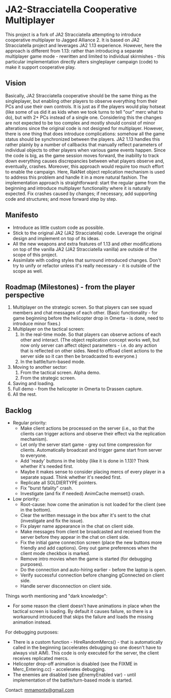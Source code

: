 # JA2-Stracciatella Cooperative Multiplayer

This project is a fork of JA2 Stracciatella attempting to introduce cooperative multiplayer to Jagged Alliance 2. It is based on JA2 Stracciatella project and leverages JA2 1.13 experience. However, here the approach is different from 1.13: rather than introducing a separate multiplayer game mode - rewritten and limited to individual skirmishes - this particular implementation directly alters singleplayer campaign (code) to make it support cooperative play.

## Vision

Basically, JA2 Stracciatella cooperative should be the same thing as the singleplayer, but enabling other players to observe everything from their PCs and use their own controls. It is just as if the players would play hotseat (like some of us did it as kids when we took turns to tell "our" merc what to do), but with 2+ PCs instead of a single one. Considering this the changes are not expected to be too complex and mostly should consist of minor alterations since the original code is not designed for multiplayer. However, there is one thing that does introduce complications: somehow all the game status should be synchronized between the players. JA2 1.13 handles this rather plainly by a number of callbacks that manually reflect parameters of individual objects to other players when various game events happen. Since the code is big, as the game session moves forward, the inability to track down everything causes discrepancies between what players observe and, eventually, crashes. Moreover, this approach would require too much effort to enable the campaign. Here, RakNet object replication mechanism is used to address this problem and handle it in a more natural fashion. The implementation approach is straightforward: start the regular game from the beginning and introduce multiplayer functionality where it is naturally expected. Fix crashes caused by changes; if necessary, add supporting code and structures; and move forward step by step.

## Manifesto

- Introduce as little custom code as possible.
- Stick to the original JA2 (JA2 Stracciatella) code. Leverage the original design and implement on top of its ideas.
- All the new weapons and extra features of 1.13 and other modifications on top of the vanilla JA2 (JA2 Stracciatella vanilla) are outside of the scope of this project.
- Assimilate with coding styles that surround introduced changes. Don't try to unify or refactor unless it's really necessary - it is outside of the scope as well.

## Roadmap (Milestones) - from the player perspective

1. Multiplayer on the strategic screen. So that players can see squad members and chat messages of each other. (Basic functionality - for game beginning before the helicopter drop in Omerta - is done, need to introduce minor fixes.)
2. Multiplayer on the tactical screen:
    1. In the real-time mode. So that players can observe actions of each other and interact. (The object replication concept works well, but now only server can affect object parameters - i.e. do any action that is reflected on other sides. Need to offload client actions to the server side so it can then be broadcasted to everyone.)
    2. In the battle/turn-based mode.
3. Moving to another sector:
    1. From the tactical screen. Alpha demo.
    2. From the strategic screen.
4. Saving and loading.
5. Full demo - from the helicopter in Omerta to Drassen capture.
6. All the rest.

## Backlog

- Regular priority:
    - Make client actions be processed on the server (i.e., so that the clients can trigger actions and observe their effect via the replication mechanism).
    - Let only the server start game - grey out time compression for clients. Automatically broadcast and trigger game start from server to everyone.
    - Add 'ready' buttons in the lobby (like it is done in 1.13)? Think whether it's needed first.
    - Maybe it makes sense to consider placing mercs of every player in a separate squad. Think whether it's needed first.
    - Replicate all SOLDIERTYPE pointers.
    - Fix "burst fatality" crash.
    - Investigate (and fix if needed) AnimCache memset() crash.
- Low priority:
    - Root-cause: how come the animation is not loaded for the client (see in the bottom).
    - Clear the written message in the box after it's sent to the chat (investigate and fix the issue).
    - Fix player name appearance in the chat on client side.
    - Make messages from client be broadcasted and received from the server before they appear in the chat on client side.
    - Fix the initial game connection screen (place the new buttons more friendly and add captions). Grey out game preferences when the client mode checkbox is marked.
    - Remove intro movies when the game is started (for debugging purposes).
    - Do the connection and auto-hiring earlier - before the laptop is open.
    - Verify successful connection before changing gConnected on client side.
    - Handle server disconnection on client side.

Things worth mentioning and "dark knowledge":

- For some reason the client doesn't have animations in place when the tactical screen is loading. By default it causes failure, so there is a workaround introduced that skips the failure and loads the missing animation instead.

For debugging purposes:

- There is a custom function - HireRandomMercs() - that is automatically called in the beginning (accelerates debugging so one doesn't have to always visit AIM). This code is only executed for the server, the client receives replicated mercs.
- Helicopter drop-off animation is disabled (see the FIXME in Merc_Entering.cc) - accelerates debugging.
- The enemies are disabled (see gEnemyEnabled var) - until implementation of the battle/turn-based mode is started.

Contact: mmamontx@gmail.com
